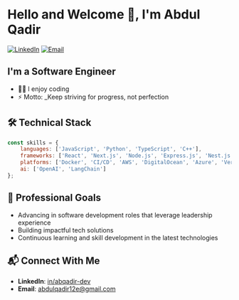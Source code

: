 # Hello and Welcome 👋, I'm Abdul Qadir

[![LinkedIn](https://img.shields.io/badge/LinkedIn-Connect-blue)](https://www.linkedin.com/in/abdul-qadir-63b649196/)
[![Email](https://img.shields.io/badge/Email-Contact-red)](mailto:abdulqadir12e@gmail.com)

## I'm a Software Engineer 

- 👨‍🏫 I enjoy coding
- ⚡ Motto: _Keep striving for progress, not perfection

## 🛠️ Technical Stack
```javascript
const skills = {
    languages: ['JavaScript', 'Python', 'TypeScript', 'C++'],
    frameworks: ['React', 'Next.js', 'Node.js', 'Express.js', 'Nest.js', 'React Native'],
    platforms: ['Docker', 'CI/CD', 'AWS', 'DigitalOcean', 'Azure', 'Vercel'],
    ai: ['OpenAI', 'LangChain']
};
```


## 🎯 Professional Goals
- Advancing in software development roles that leverage leadership experience
- Building impactful tech solutions
- Continuous learning and skill development in the latest technologies

## 📬 Connect With Me
- **LinkedIn**: [in/abqadir-dev](https://www.linkedin.com/in/abdul-qadir-63b649196/)
- **Email**: abdulqadir12e@gmail.com
